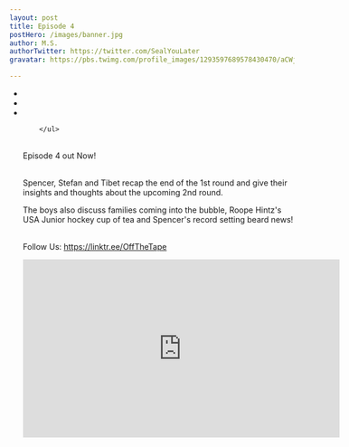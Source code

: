 ```yaml
---
layout: post
title: Episode 4
postHero: /images/banner.jpg
author: M.S.
authorTwitter: https://twitter.com/SealYouLater
gravatar: https://pbs.twimg.com/profile_images/1293597689578430470/aCWj91ia_400x400.jpg

---
```

<ul class="social-list">
        <li>
            <a href="https://www.youtube.com/channel/UCQpEu1GdQ7nW-YfyIlXuiVA" class="social-link" target="_blank"><i class="fab fa-youtube"></i></a>
          </li>
          <li>
            <a href="https://open.spotify.com/show/0Q79Qd9z1OHCiPyGrs6gZR" class="social-link" target="_blank"><i class="fab fa-spotify"></i></a>
          </li>
          <li><a href="https://podcasts.apple.com/ca/podcast/off-the-tape/id1525048156" class="social-link" target="_blank"><i class="fab fa-itunes"></i></a>
          </li>
          
        </ul>
        
<br> Episode 4 out Now!  

<br> Spencer, Stefan and Tibet recap the end of the 1st round and give their insights and thoughts about the upcoming 2nd round. 

The boys also discuss families coming into the bubble, Roope Hintz's USA Junior hockey cup of tea and Spencer's record setting beard news!

<br>Follow Us: https://linktr.ee/OffTheTape

<div class="iframe_container">
<iframe width="560" height="315" src="https://www.youtube.com/embed/zfjyjdsCUAQ" frameborder="0" allow="accelerometer; autoplay; encrypted-media; gyroscope; picture-in-picture" allowfullscreen></iframe>
</div>